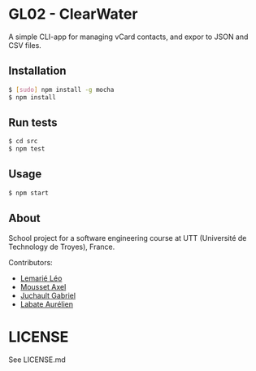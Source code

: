 # GL02 - ClearWater
A simple CLI-app for managing vCard contacts, and expor to JSON and CSV files.

## Installation
```bash
$ [sudo] npm install -g mocha
$ npm install
```

## Run tests
```bash
$ cd src
$ npm test
```

## Usage
```bash
$ npm start
```

## About
School project for a software engineering course at UTT (Université de Technology de Troyes), France.

Contributors:
-  [Lemarié Léo](https://github.com/leuks)
- [Mousset Axel](https://github.com/pymzor)
- [Juchault Gabriel](https://github.com/gjuchault)
- [Labate Aurélien](https://github.com/alabate)

# LICENSE
See LICENSE.md
